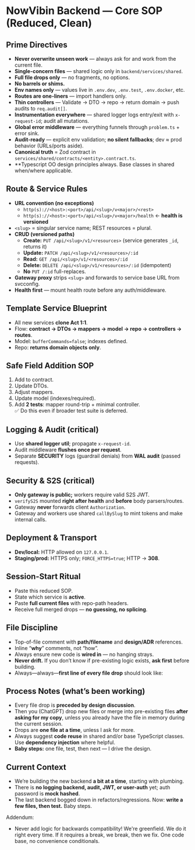 # NowVibin Backend — Core SOP (Reduced, Clean)

## Prime Directives

- **Never overwrite unseen work** — always ask for and work from the current file.
- **Single-concern files** — shared logic only in `backend/services/shared`.
- **Full file drops only** — no fragments, no options.
- **No barrels or shims.**
- **Env names only** — values live in `.env.dev`, `.env.test`, `.env.docker`, etc.
- **Routes are one-liners** — import handlers only.
- **Thin controllers** — Validate → DTO → repo → return domain → push audits to `req.audit[]`.
- **Instrumentation everywhere** — shared logger logs entry/exit with `x-request-id`; audit all mutations.
- **Global error middleware** — everything funnels through `problem.ts` + error sink.
- **Audit-ready** — explicit env validation; **no silent fallbacks**; dev ≈ prod behavior (URLs/ports aside).
- **Canonical truth** = Zod contract in `services/shared/contracts/<entity>.contract.ts`.
- \*\*Typescript OO design principles always. Base classes in shared when/where applicable.

## Route & Service Rules

- **URL convention (no exceptions)**
  - `http(s)://<host>:<port>/api/<slug>/v<major>/<rest>`
  - `http(s)://<host>:<port>/api/<slug>/v<major>/health` ← **health is versioned**
- `<slug>` = singular service name; REST resources = plural.
- **CRUD (versioned paths)**
  - **Create:** `PUT /api/<slug>/v1/<resources>` (service generates `_id`, returns it)
  - **Update:** `PATCH /api/<slug>/v1/<resources>/:id`
  - **Read:** `GET /api/<slug>/v1/<resources>/:id`
  - **Delete:** `DELETE /api/<slug>/v1/<resources>/:id` (idempotent)
  - **No** `PUT /:id` full-replaces.
- **Gateway proxy** strips `<slug>` and forwards to service base URL from svcconfig.
- **Health first** — mount health route before any auth/middleware.

## Template Service Blueprint

- All new services **clone Act 1:1**.
- Flow: **contract → DTOs → mappers → model → repo → controllers → routes**.
- Model: `bufferCommands=false`; indexes defined.
- Repo: **returns domain objects only**.

## Safe Field Addition SOP

1. Add to contract.
2. Update DTOs.
3. Adjust mappers.
4. Update model (indexes/required).
5. Add **2 tests**: mapper round-trip + minimal controller.  
   ✅ Do this even if broader test suite is deferred.

## Logging & Audit (critical)

- Use **shared logger util**; propagate `x-request-id`.
- Audit middleware **flushes once per request**.
- Separate **SECURITY** logs (guardrail denials) from **WAL audit** (passed requests).

## Security & S2S (critical)

- **Only gateway is public;** workers require valid S2S JWT.
- `verifyS2S` mounted **right after health** and **before** body parsers/routes.
- Gateway **never** forwards client `Authorization`.
- Gateway and workers use shared `callBySlug` to mint tokens and make internal calls.

## Deployment & Transport

- **Dev/local:** HTTP allowed on `127.0.0.1`.
- **Staging/prod:** HTTPS only; `FORCE_HTTPS=true`; HTTP → **308**.

## Session-Start Ritual

- Paste this reduced SOP.
- State which service is **active**.
- Paste **full current files** with repo-path headers.
- Receive full merged drops — **no guessing, no splicing**.

## File Discipline

- Top-of-file comment with **path/filename** and **design/ADR** references.
- Inline “**why**” comments, not “how”.
- Always ensure new code is **wired in** — no hanging strays.
- **Never drift.** If you don’t know if pre-existing logic exists, **ask first** before building.
- Always—always—**first line of every file drop** should look like:

## Process Notes (what’s been working)

- Every file drop is **preceded by design discussion**.
- Then you (ChatGPT) drop new files or merge into pre-existing files **after asking for my copy**, unless you already have the file in memory during the current session.
- Drops are **one file at a time**, unless I ask for more.
- Always suggest **code reuse** in shared and/or base TypeScript classes. Use **dependency injection** where helpful.
- **Baby steps:** one file, test, then next — I drive the design.

## Current Context

- We’re building the new backend **a bit at a time**, starting with plumbing.
- There is **no logging backend, audit, JWT, or user-auth** yet; auth password is **mock hashed**.
- The last backend bogged down in refactors/regressions. Now: **write a few files, then test.** Baby steps.

Addendum:

- Never add logic for backwards compatibility! We're greenfield. We do it right every time. If it requires a break, we break, then we fix. One code base, no convenience conditionals.
